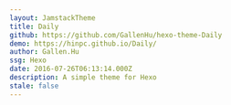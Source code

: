 ```yaml
---
layout: JamstackTheme
title: Daily
github: https://github.com/GallenHu/hexo-theme-Daily
demo: https://hinpc.github.io/Daily/
author: Gallen.Hu
ssg: Hexo
date: 2016-07-26T06:13:14.000Z
description: A simple theme for Hexo
stale: false
---
```

